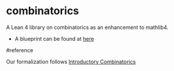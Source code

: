 # combinatorics
A Lean 4 library on combinatorics as an enhancement to mathlib4.

- A blueprint can be found at [here](https://project-numina.github.io/combinatorics/blueprint/)

#reference

Our formalization follows [Introductory Combinatorics](https://newsite.kashanu.ac.ir/Files/IntroductoryCombinatorics.pdf)
